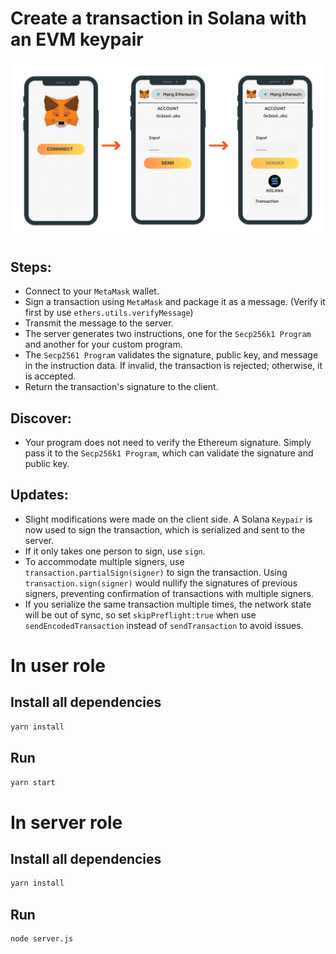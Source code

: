 # Create a transaction in Solana with an EVM keypair

![alt text](flow.png)

## Steps:
* Connect to your `MetaMask` wallet. 
* Sign a transaction using `MetaMask` and package it as a message. (Verify it first by use `ethers.utils.verifyMessage`)
* Transmit the message to the server.
* The server generates two instructions, one for the `Secp256k1 Program` and another for your custom program.
* The `Secp2561 Program` validates the signature, public key, and message in the instruction data. If invalid, the transaction is rejected; otherwise, it is accepted.
* Return the transaction's signature to the client.
  
## Discover:
* Your program does not need to verify the Ethereum signature. Simply pass it to the `Secp256k1 Program`, which can validate the signature and public key.
  
## Updates:
* Slight modifications were made on the client side. A Solana `Keypair` is now used to sign the transaction, which is serialized and sent to the server.
* If it only takes one person to sign, use `sign`.
* To accommodate multiple signers, use `transaction.partialSign(signer)` to sign the transaction. Using `transaction.sign(signer)` would nullify the signatures of previous signers, preventing confirmation of transactions with multiple signers.
* If you serialize the same transaction multiple times, the network state will be out of sync, so set `skipPreflight:true` when use `sendEncodedTransaction` instead of `sendTransaction` to avoid issues.

# In user role

## Install all dependencies

```bash
yarn install
```

## Run
```bash
yarn start
```

# In server role

## Install all dependencies
```bash
yarn install
```
## Run
```bash
node server.js
```


